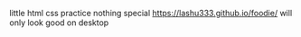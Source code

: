 little html css practice nothing special
https://lashu333.github.io/foodie/
will only look good on desktop 